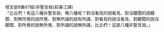 增支部8集67經/非聖言經(莊春江譯)  
「比丘們！有這八種非聖言說，哪八種呢？對沒看見的說看見、對沒聽聞的說聽聞、對無所覺的說所覺、對無所識的說有所識、對看見的說沒看見、對聽聞的說沒聽聞、對所覺的說無所覺、對所識的說無所識，比丘們！這是八種非聖言說。」  
  
  
